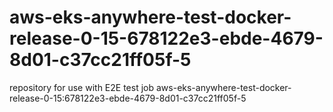 # aws-eks-anywhere-test-docker-release-0-15-678122e3-ebde-4679-8d01-c37cc21ff05f-5
repository for use with E2E test job aws-eks-anywhere-test-docker-release-0-15:678122e3-ebde-4679-8d01-c37cc21ff05f-5
